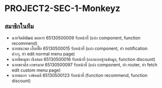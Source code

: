 # PROJECT2-SEC-1-Monkeyz


## สมาชิกในทีม
- นายจิตติพัฒน์ พลหาร 65130500009
รับหน้าที่ (แบ่ง component, function recommend)
- นายชนะพล เอื้อเฟื้อ 65130500015
รับหน้าที่ (แบ่ง component, ทำ notification ต่างๆ, ทำ edit normal menu page)
- นายชิษณุชา เชิงสมอ 65130500016
รับหน้าที่ (ออกแบบฐานข้อมูล, function discount)
- นายชยาศิส เกษรมาศ 65130500097
รับหน้าที่ (แบ่ง component, ทำ router, ทำ fetch edit custom menu page)
- นายธนกร วงษ์คนดี 65130500123
รับหน้าที่ (function recommend, function discount)

